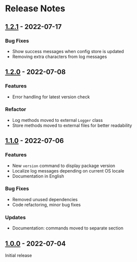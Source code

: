 # Release Notes

[1.2.1]: https://github.com/digikid/tiny-compressor/releases/tag/1.2.1

## [1.2.1] - 2022-07-17

### Bug Fixes

- Show success messages when config store is updated
- Removing extra characters from log messages

[1.2.0]: https://github.com/digikid/tiny-compressor/releases/tag/1.2.0

## [1.2.0] - 2022-07-08

### Features
- Error handling for latest version check

### Refactor
- Log methods moved to external `Logger` class
- Store methods moved to external files for better readability

[1.1.0]: https://github.com/digikid/tiny-compressor/releases/tag/1.1.0

## [1.1.0] - 2022-07-06

### Features

- New `version` command to display package version
- Localize log messages depending on current OS locale
- Documentation in English

### Bug Fixes

- Removed unused dependencies
- Code refactoring, minor bug fixes

### Updates

- Documentation: commands moved to separate section

[1.0.0]: https://github.com/digikid/tiny-compressor/releases/tag/1.0.0

## [1.0.0] - 2022-07-04

Initial release
